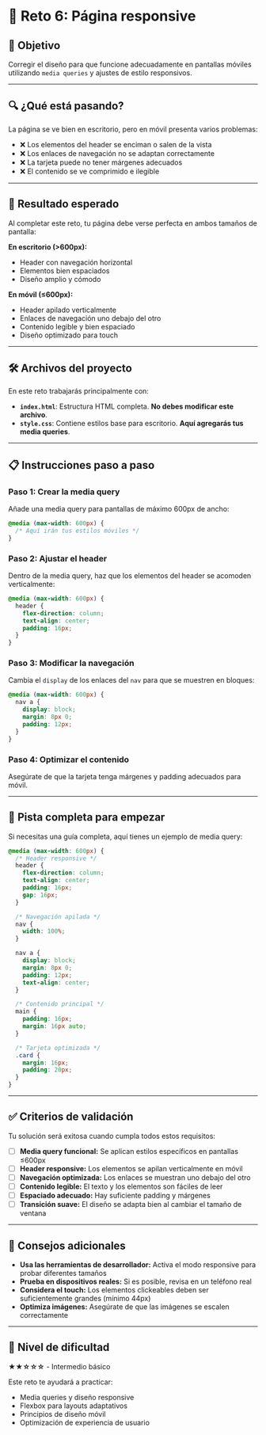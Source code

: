 # 📱 Reto 6: Página responsive

## 🎯 Objetivo

Corregir el diseño para que funcione adecuadamente en pantallas móviles utilizando `media queries` y ajustes de estilo responsivos.

---

## 🔍 ¿Qué está pasando?

La página se ve bien en escritorio, pero en móvil presenta varios problemas:

- ❌ Los elementos del header se enciman o salen de la vista
- ❌ Los enlaces de navegación no se adaptan correctamente
- ❌ La tarjeta puede no tener márgenes adecuados
- ❌ El contenido se ve comprimido e ilegible

---

## 🧪 Resultado esperado

Al completar este reto, tu página debe verse perfecta en ambos tamaños de pantalla:

**En escritorio (>600px):**

- Header con navegación horizontal
- Elementos bien espaciados
- Diseño amplio y cómodo

**En móvil (≤600px):**

- Header apilado verticalmente
- Enlaces de navegación uno debajo del otro
- Contenido legible y bien espaciado
- Diseño optimizado para touch

---

## 🛠️ Archivos del proyecto

En este reto trabajarás principalmente con:

- **`index.html`**: Estructura HTML completa. **No debes modificar este archivo**.
- **`style.css`**: Contiene estilos base para escritorio. **Aquí agregarás tus media queries**.

---

## 📋 Instrucciones paso a paso

### **Paso 1: Crear la media query**

Añade una media query para pantallas de máximo 600px de ancho:

```css
@media (max-width: 600px) {
  /* Aquí irán tus estilos móviles */
}
```

### **Paso 2: Ajustar el header**

Dentro de la media query, haz que los elementos del header se acomoden verticalmente:

```css
@media (max-width: 600px) {
  header {
    flex-direction: column;
    text-align: center;
    padding: 16px;
  }
}
```

### **Paso 3: Modificar la navegación**

Cambia el `display` de los enlaces del `nav` para que se muestren en bloques:

```css
@media (max-width: 600px) {
  nav a {
    display: block;
    margin: 8px 0;
    padding: 12px;
  }
}
```

### **Paso 4: Optimizar el contenido**

Asegúrate de que la tarjeta tenga márgenes y padding adecuados para móvil.

---

## 🧠 Pista completa para empezar

Si necesitas una guía completa, aquí tienes un ejemplo de media query:

```css
@media (max-width: 600px) {
  /* Header responsive */
  header {
    flex-direction: column;
    text-align: center;
    padding: 16px;
    gap: 16px;
  }

  /* Navegación apilada */
  nav {
    width: 100%;
  }

  nav a {
    display: block;
    margin: 8px 0;
    padding: 12px;
    text-align: center;
  }

  /* Contenido principal */
  main {
    padding: 16px;
    margin: 16px auto;
  }

  /* Tarjeta optimizada */
  .card {
    margin: 16px;
    padding: 20px;
  }
}
```

---

## ✅ Criterios de validación

Tu solución será exitosa cuando cumpla todos estos requisitos:

- [ ] **Media query funcional:** Se aplican estilos específicos en pantallas ≤600px
- [ ] **Header responsive:** Los elementos se apilan verticalmente en móvil
- [ ] **Navegación optimizada:** Los enlaces se muestran uno debajo del otro
- [ ] **Contenido legible:** El texto y los elementos son fáciles de leer
- [ ] **Espaciado adecuado:** Hay suficiente padding y márgenes
- [ ] **Transición suave:** El diseño se adapta bien al cambiar el tamaño de ventana

---

## 🎨 Consejos adicionales

- **Usa las herramientas de desarrollador:** Activa el modo responsive para probar diferentes tamaños
- **Prueba en dispositivos reales:** Si es posible, revisa en un teléfono real
- **Considera el touch:** Los elementos clickeables deben ser suficientemente grandes (mínimo 44px)
- **Optimiza imágenes:** Asegúrate de que las imágenes se escalen correctamente

---

## 🧩 Nivel de dificultad

**★★☆☆☆** - Intermedio básico

Este reto te ayudará a practicar:

- Media queries y diseño responsive
- Flexbox para layouts adaptativos
- Principios de diseño móvil
- Optimización de experiencia de usuario
